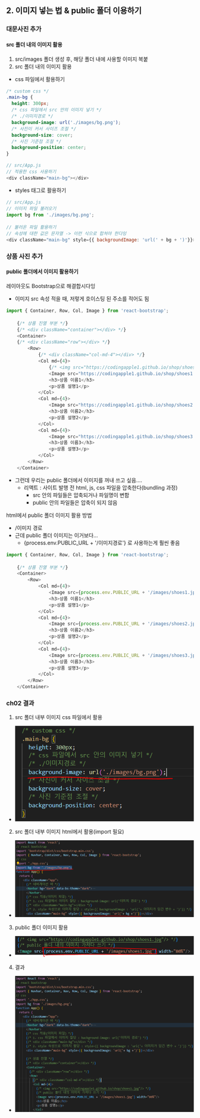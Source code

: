 ## 2. 이미지 넣는 법 & public 폴더 이용하기

### 대문사진 추가
#### src 폴더 내의 이미지 활용
1. src/images 폴더 생성 후, 해당 폴더 내에 사용할 이미지 복붙
2. src 폴더 내의 이미지 활용
- css 파일에서 활용하기
```css
/* custom css */
.main-bg {
  height: 300px;
  /* css 파일에서 src 안의 이미지 넣기 */
  /* ./이미지경로 */
  background-image: url('./images/bg.png');
  /* 사진이 커서 사이즈 조절 */
  background-size: cover;
  /* 사진 기준점 조절 */
  background-position: center;
}
```
```javascript
// src/App.js
// 적용한 css 사용하기
<div className="main-bg"></div>
```

- styles 태그로 활용하기
```javascript
// src/App.js
// 이미지 파일 불러오기
import bg from './images/bg.png';

// 불러온 파일 활용하기
// 속성에 대한 값은 문자열 -> 이런 식으로 합쳐야 한다잉
<div className="main-bg" style={{ backgroundImage: 'url(' + bg + ')'}}></div>
```

### 상품 사진 추가
#### public 폴더에서 이미지 활용하기
레이아웃도 Bootstrap으로 해결합시다잉
- 이미지 src 속성 적을 때, 저렇게 호이스팅 된 주소를 적어도 됨
```javascript
import { Container, Row, Col, Image } from 'react-bootstrap';

    {/* 상품 진열 부분 */}
    {/* <div className="container"></div> */}
    <Container>
    {/* <div className="row"></div> */}
        <Row>
            {/* <div className="col-md-4"></div> */}
            <Col md={4}>
                {/* <img src="https://codingapple1.github.io/shop/shoes1.jpg"/> */}
                <Image src="https://codingapple1.github.io/shop/shoes1.jpg" width="80%"/>
                <h3>상품 이름1</h3>
                <p>상품 설명1</p>
            </Col>
            <Col md={4}>
                <Image src="https://codingapple1.github.io/shop/shoes2.jpg" width="80%"/>
                <h3>상품 이름2</h3>
                <p>상품 설명2</p>
            </Col>
            <Col md={4}>        
                <Image src="https://codingapple1.github.io/shop/shoes3.jpg" width="80%"/>
                <h3>상품 이름3</h3>
                <p>상품 설명3</p>
            </Col>
        </Row>
    </Container>
```

- 그런데 우리는 public 폴더에서 이미지를 꺼내 쓰고 싶음....
    - 리액트 : 사이트 발행 전 html, js, css 파일을 압축한다(bundling 과정)
        - src 안의 파일들은 압축되거나 파일명이 변함
        - public 안의 파일들은 압축이 되지 않음

html에서 public 폴더 이미지 활용 방법
- /이미지 경로
- 근데 public 폴더 이미지는 이거보다...
    - {process.env.PUBLIC_URL + '/이미지경로'} 로 사용하는게 훨씬 좋음
```javascript
import { Container, Row, Col, Image } from 'react-bootstrap';

    {/* 상품 진열 부분 */}
    <Container>
        <Row>
            <Col md={4}>
                <Image src={process.env.PUBLIC_URL + '/images/shoes1.jpg'} width="80%"/>
                <h3>상품 이름1</h3>
                <p>상품 설명1</p>
            </Col>
            <Col md={4}>
                <Image src={process.env.PUBLIC_URL + '/images/shoes2.jpg'} width="80%"/>
                <h3>상품 이름2</h3>
                <p>상품 설명2</p>
            </Col>
            <Col md={4}>        
                <Image src={process.env.PUBLIC_URL + '/images/shoes3.jpg'}width="80%"/>
                <h3>상품 이름3</h3>
                <p>상품 설명3</p>
            </Col>
        </Row>
    </Container>
```

### ch02 결과
1. src 폴더 내부 이미지 css 파일에서 활용
- ![Alt text](<images/ch02/2-1. src 폴더 내부 이미지 파일 활용(css파일).PNG>)
2. src 폴더 내부 이미지 html에서 활용(import 필요)
- ![Alt text](<images/ch02/2-2. src 폴더 내부 이미지 파일 활용(html).PNG>)
3. public 폴더 이미지 활용
- ![Alt text](<images/ch02/2-3. public 폴더 내부 이미지 파일 활용(html).PNG>)
4. 결과
- ![Alt text](<images/ch02/2-4. ch02 결과.PNG>)